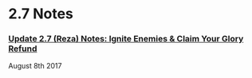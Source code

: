 # 2.7 Notes

### [Update 2.7 \(Reza\) Notes: Ignite Enemies & Claim Your Glory Refund](https://www.vainglorygame.com/news/update-2-7-reza-notes-ignite-enemies-claim-your-glory-refund/)

August 8th 2017



### 

